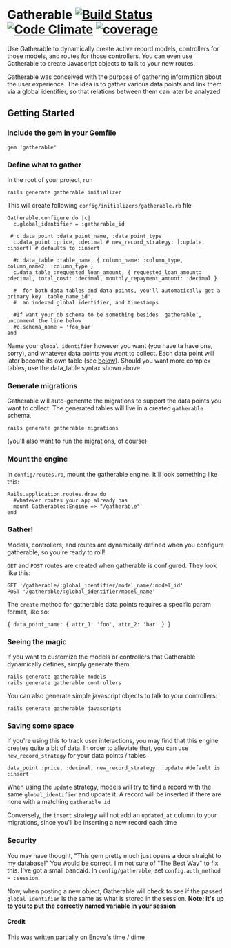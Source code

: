 # Gatherable [![Build Status](https://travis-ci.org/schepedw/gatherable.svg)](https://travis-ci.org/schepedw/gatherable) [![Code Climate](https://codeclimate.com/github/schepedw/gatherable/badges/gpa.svg)](https://codeclimate.com/github/schepedw/gatherable) [![coverage ](https://codeclimate.com/github/schepedw/gatherable/badges/coverage.svg)](https://codeclimate.com/github/schepedw/gatherable)


Use Gatherable to dynamically create active record
models, controllers for those models, and routes for those controllers.
You can even use Gatherable to create Javascript objects to talk to your
new routes.

Gatherable was conceived with the purpose of gathering information about
the user experience. The idea is to gather various data points and link them
via a global identifier, so that relations between them can later be
analyzed

## Getting Started

### Include the gem in your Gemfile

`gem 'gatherable'`

### Define  what to gather

In the root of your project, run

`rails generate gatherable initializer`

This will create following `config/initializers/gatherable.rb` file

```
Gatherable.configure do |c|
  c.global_identifier = :gatherable_id

 # c.data_point :data_point_name, :data_point_type
  c.data_point :price, :decimal # new_record_strategy: [:update, :insert] # defaults to :insert

  #c.data_table :table_name, { column_name: :column_type, column_name2: :column_type }
  c.data_table :requested_loan_amount, { requested_loan_amount: :decimal, total_cost: :decimal, monthly_repayment_amount: :decimal }

  #  for both data tables and data points, you'll automatically get a primary key 'table_name_id',
  #  an indexed global identifier, and timestamps

  #If want your db schema to be something besides 'gatherable', uncomment the line below
  #c.schema_name = 'foo_bar'
end
```

Name your `global_identifier` however you want (you have ta have
one, sorry), and whatever data points you want to collect. Each data
point will later become its own table (see [below](#generate-migrations)).
Should you want more complex tables, use the data_table syntax shown above.

### Generate migrations
Gatherable will auto-generate the migrations to support the data points
you want to collect. The generated tables will live in a created
`gatherable` schema.

`rails generate gatherable migrations`

(you'll also want to run the migrations, of course)

### Mount the engine
In `config/routes.rb`, mount the gatherable engine. It'll look something
like this:

```
Rails.application.routes.draw do
  #whatever routes your app already has
  mount Gatherable::Engine => "/gatherable"`
end
```

### Gather!

Models, controllers, and routes are dynamically defined when you configure
gatherable, so you're ready to roll!

`GET` and `POST` routes are created when gatherable is
configured. They look like this:

```
GET '/gatherable/:global_identifier/model_name/:model_id'
POST '/gatherable/:global_identifier/model_name'
```

The `create` method for gatherable data points requires a specific param
format, like so:

```
{ data_point_name: { attr_1: 'foo', attr_2: 'bar' } }
```

### Seeing the magic

If you want to customize the models or controllers that Gatherable
dynamically defines, simply generate them:

```
rails generate gatherable models
rails generate gatherable controllers
```

You can also generate simple javascript objects to talk to your
controllers:

```
rails generate gatherable javascripts
```

### Saving some space
If you're using this to track user interactions, you may find that this
engine creates quite a bit of data. In order to alleviate that, you can
use `new_record_strategy` for your data points / tables

`data_point :price, :decimal, new_record_strategy: :update #default is
:insert`

When using the `update` strategy, models will try to find a record with
the same `global_identifier` and update it. A record will be inserted if
there are none with a matching `gatherable_id`

Conversely, the `insert` strategy will not add an `updated_at` column to
your migrations, since you'll be inserting a new record each time

### Security

You may have thought, "This gem pretty much just opens a door straight to my
database!" You would be correct. I'm not sure of "The Best Way" to fix
this. I've got a small bandaid. In `config/gatherable`, set
`config.auth_method = :session`.

Now, when posting a new object, Gatherable will check to see if the
passed `global_identifier` is the same as what is stored in the session.
**Note: it's up to you to put the correctly named variable in your
session**

#### Credit
This was written partially on [Enova's](http://www.enova.com/) time /
dime
